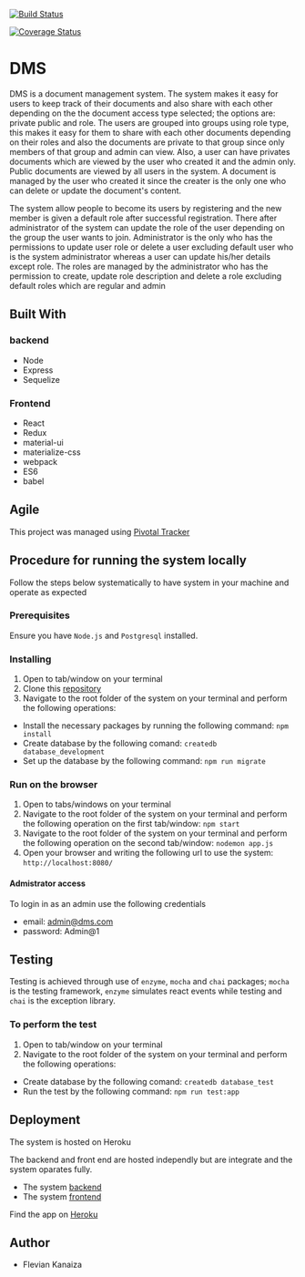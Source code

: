 [![Build Status](https://travis-ci.org/FlevianK/cp2-document-management-system.svg?branch=feature/#146512103/client-side)](https://travis-ci.org/FlevianK/cp2-document-management-system)

[![Coverage Status](https://coveralls.io/repos/github/FlevianK/cp2-document-management-system/badge.svg?branch=feature/#146512103/client-side )](https://coveralls.io/github/FlevianK/cp2-document-management-system?branch=feature/#146512103/client-side )

# DMS
DMS is a document management system. The system makes it easy for users to keep track of their documents and also share with each other depending on the the document access type selected; the options are: private public and role. The users are grouped into groups using role type, this makes it easy for them to share with each other documents depending on their roles and also the documents are private to that group since only members of that group and admin can view. Also, a user can have privates documents which are viewed by the user who created it and the admin only. Public documents are viewed by all users in the system. A document is managed by the user who created it since the creater is the only one who can delete or update the document's content.

The system allow people to become its users by registering and the new member is given a default role after successful registration. There after administrator of the system can update the role of the user depending on the group the user wants to join. Administrator is the only who has the permissions to update user role or delete a user excluding default user who is the system administrator whereas a user can update his/her details except role. The roles are managed by the administrator who has the permission to create, update role description and delete a role excluding default roles which are regular and admin

## Built With
### backend
* Node
* Express
* Sequelize

### Frontend
* React
* Redux
* material-ui
* materialize-css
* webpack
* ES6
* babel

## Agile
This project was managed using [Pivotal Tracker](https://www.pivotaltracker.com/n/projects/2041339)

## Procedure for running the system locally
Follow the steps below systematically to have system in your machine and operate as expected

### Prerequisites
Ensure you have `Node.js` and `Postgresql` installed.

### Installing
1. Open to tab/window on your terminal
2. Clone this [repository](https://github.com/FlevianK/cp2-document-management-system.git)
3. Navigate to the root folder of the system on your terminal and perform the following operations:
* Install the necessary packages by running the following command: `npm install`
* Create database by the following comand: `createdb database_development`
* Set up the database by the following command: `npm run migrate`

### Run on the browser
1. Open to tabs/windows on your terminal
2. Navigate to the root folder of the system on your terminal and perform the following operation on the first tab/window: `npm start`
3. Navigate to the root folder of the system on your terminal and perform the following operation on the second tab/window: `nodemon app.js`
4. Open your browser and writing the following url to use the system: `http://localhost:8080/`

#### Admistrator access
To login in as an admin use the following credentials
* email: admin@dms.com
* password: Admin@1

## Testing
Testing is achieved through use of `enzyme`, `mocha` and `chai` packages; `mocha` is the testing framework, `enzyme` simulates react events while testing and `chai` is the exception library.

### To perform the test 
1. Open to tab/window on your terminal
2. Navigate to the root folder of the system on your terminal and perform the following operations:
* Create database by the following comand: `createdb database_test` 
* Run the test by the following command: `npm run test:app`

## Deployment
The system is hosted on Heroku

The backend and front end are hosted independly but are integrate and the system oparates fully.
* The system [backend](https://dms-flev-backend.herokuapp.com/)
* The system [frontend](https://dms-flev.herokuapp.com/) 

Find the app on [Heroku](https://dms-flev.herokuapp.com/) 
 

## Author
* Flevian Kanaiza
